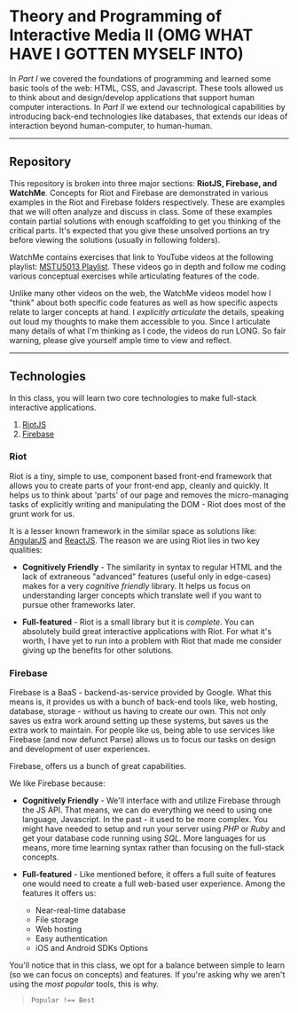 # Theory and Programming of Interactive Media II (OMG WHAT HAVE I GOTTEN MYSELF INTO)

In _Part I_ we covered the foundations of programming and learned some basic tools of the web: HTML, CSS, and Javascript. These tools allowed us to think about and design/develop applications that support human computer interactions. In _Part II_ we extend our technological capabilities by introducing back-end technologies like databases, that extends our ideas of interaction beyond human-computer, to human-human.

---

## Repository

This repository is broken into three major sections: **RiotJS, Firebase, and WatchMe**. Concepts for Riot and Firebase are demonstrated in various examples in the Riot and Firebase folders respectively. These are examples that we will often analyze and discuss in class. Some of these examples contain partial solutions with enough scaffolding to get you thinking of the critical parts. It's expected that you give these unsolved portions an try before viewing the solutions (usually in following folders).

WatchMe contains exercises that link to YouTube videos at the following playlist: [MSTU5013 Playlist](https://www.youtube.com/playlist?list=PLn93-yl6k7zVQwjdAn9TXiXCZjaYlhn-6). These videos go in depth and follow me coding various conceptual exercises while articulating features of the code.

Unlike many other videos on the web, the WatchMe videos model how I "think" about both specific code features as well as how specific aspects relate to larger concepts at hand. I _explicitly articulate_ the details, speaking out loud my thoughts to make them accessible to you. Since I articulate many details of what I'm thinking as I code, the videos do run LONG. So fair warning, please give yourself ample time to view and reflect.

---

## Technologies

In this class, you will learn two core technologies to make full-stack interactive applications.

1. [RiotJS](http://riotjs.com/)
2. [Firebase](https://firebase.google.com)

### Riot

Riot is a tiny, simple to use, component based front-end framework that allows you to create parts of your front-end app, cleanly and quickly. It helps us to think about 'parts' of our page and removes the micro-managing tasks of explicitly writing and manipulating the DOM - Riot does most of the grunt work for us.

It is a lesser known framework in the similar space as solutions like: [AngularJS](https://angularjs.org) and [ReactJS](https://facebook.github.io/react). The reason we are using Riot lies in two key qualities:

- **Cognitively Friendly** - The similarity in syntax to regular HTML and the lack of extraneous "advanced" features (useful only in edge-cases) makes for a very _cognitive friendly_ library. It helps us focus on understanding larger concepts which translate well if you want to pursue other frameworks later.

- **Full-featured** - Riot is a small library but it is _complete_. You can absolutely build great interactive applications with Riot. For what it's worth, I have yet to run into a problem with Riot that made me consider giving up the benefits for other solutions.

### Firebase

Firebase is a BaaS - backend-as-service provided by Google. What this means is, it provides us with a bunch of back-end tools like, web hosting, database, storage - without us having to create our own. This not only saves us extra work around setting up these systems, but saves us the extra work to maintain. For people like us, being able to use services like Firebase (and now defunct Parse) allows us to focus our tasks on design and development of user experiences.

Firebase, offers us a bunch of great capabilities.



We like Firebase because:

- **Cognitively Friendly** - We'll interface with and utilize Firebase through the JS API. That means, we can do everything we need to using one language, Javascript. In the past - it used to be more complex. You might have needed to setup and run your server using _PHP_ or _Ruby_ and get your database code running using _SQL_. More languages for us means, more time learning syntax rather than focusing on the full-stack concepts.

- **Full-featured** - Like mentioned before, it offers a full suite of features one would need to create a full web-based user experience. Among the features it offers us:

	- Near-real-time database
	- File storage
	- Web hosting
	- Easy authentication
	- iOS and Android SDKs Options

You'll notice that in this class, we opt for a balance between simple to learn (so we can focus on concepts) and features. If you're asking why we aren't using the _most popular_ tools, this is why.

> `Popular !== Best`
